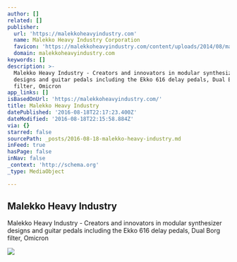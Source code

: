 ```yaml
---
author: []
related: []
publisher:
  url: 'https://malekkoheavyindustry.com'
  name: Malekko Heavy Industry Corporation
  favicon: 'https://malekkoheavyindustry.com/content/uploads/2014/08/malekko.gif'
  domain: malekkoheavyindustry.com
keywords: []
description: >-
  Malekko Heavy Industry - Creators and innovators in modular synthesizer
  designs and guitar pedals including the Ekko 616 delay pedals, Dual Borg
  filter, Omicron
app_links: []
isBasedOnUrl: 'https://malekkoheavyindustry.com/'
title: Malekko Heavy Industry
datePublished: '2016-08-18T22:17:23.400Z'
dateModified: '2016-08-18T22:15:58.884Z'
via: {}
starred: false
sourcePath: _posts/2016-08-18-malekko-heavy-industry.md
inFeed: true
hasPage: false
inNav: false
_context: 'http://schema.org'
_type: MediaObject

---
```

<article style=""><h1>Malekko Heavy Industry</h1><p>Malekko Heavy Industry - Creators and innovators in modular synthesizer designs and guitar pedals including the Ekko 616 delay pedals, Dual Borg filter, Omicron</p><img src="https://malekkoheavyindustry.com/content/uploads/2015/12/NAMM_Show_Anaheim-420x236.jpg" /></article>
